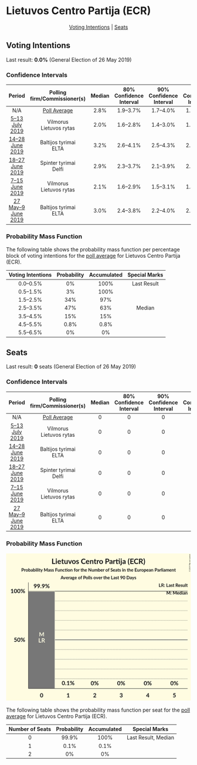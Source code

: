 # Lietuvos Centro Partija (ECR)

<p align="center"><a href="#voting-intentions">Voting Intentions</a> | <a href="#seats">Seats</a></p>

## Voting Intentions

Last result: **0.0%** (General Election of 26 May 2019)

### Confidence Intervals

| Period     | Polling firm/Commissioner(s) | Median | 80% Confidence Interval | 90% Confidence Interval | 95% Confidence Interval | 99% Confidence Interval |
|:----------:|:----------------:|:-----------:|:-----------------------:|:-----------------------:|:-----------------------:|:-----------------------:|
| N/A | [Poll Average](average.html) | 2.8% | 1.9–3.7% | 1.7–4.0% | 1.5–4.2% | 1.3–4.7% |
| [5–13 July 2019](2019-07-13-Vilmorus.html) | Vilmorus <br> Lietuvos rytas | 2.0% | 1.6–2.8% | 1.4–3.0% | 1.3–3.1% | 1.1–3.5% |
| [14–28 June 2019](2019-06-28-Baltijostyrimai.html) | Baltijos tyrimai <br> ELTA | 3.2% | 2.6–4.1% | 2.5–4.3% | 2.3–4.5% | 2.0–4.9% |
| [18–27 June 2019](2019-06-27-Spintertyrimai.html) | Spinter tyrimai <br> Delfi | 2.9% | 2.3–3.7% | 2.1–3.9% | 2.0–4.1% | 1.8–4.5% |
| [7–15 June 2019](2019-06-15-Vilmorus.html) | Vilmorus <br> Lietuvos rytas | 2.1% | 1.6–2.9% | 1.5–3.1% | 1.4–3.3% | 1.2–3.6% |
| [27 May–9 June 2019](2019-06-09-Baltijostyrimai.html) | Baltijos tyrimai <br> ELTA | 3.0% | 2.4–3.8% | 2.2–4.0% | 2.1–4.2% | 1.8–4.6% |

### Probability Mass Function

The following table shows the probability mass function per percentage block of voting intentions for the [poll average](average.html) for Lietuvos Centro Partija (ECR).

| Voting Intentions | Probability | Accumulated | Special Marks |
|:-----------------:|:-----------:|:-----------:|:-------------:|
| 0.0–0.5% | 0% | 100% | Last Result |
| 0.5–1.5% | 3% | 100% |  |
| 1.5–2.5% | 34% | 97% |  |
| 2.5–3.5% | 47% | 63% | Median |
| 3.5–4.5% | 15% | 15% |  |
| 4.5–5.5% | 0.8% | 0.8% |  |
| 5.5–6.5% | 0% | 0% |  |


## Seats

Last result: **0** seats (General Election of 26 May 2019)

### Confidence Intervals

| Period     | Polling firm/Commissioner(s) | Median | 80% Confidence Interval | 90% Confidence Interval | 95% Confidence Interval | 99% Confidence Interval |
|:----------:|:----------------:|:------:|:-----------------------:|:-----------------------:|:-----------------------:|:-----------------------:|
| N/A | [Poll Average](average.html) | 0 | 0 | 0 | 0 | 0 |
| [5–13 July 2019](2019-07-13-Vilmorus.html) | Vilmorus <br> Lietuvos rytas | 0 | 0 | 0 | 0 | 0 |
| [14–28 June 2019](2019-06-28-Baltijostyrimai.html) | Baltijos tyrimai <br> ELTA | 0 | 0 | 0 | 0 | 0 |
| [18–27 June 2019](2019-06-27-Spintertyrimai.html) | Spinter tyrimai <br> Delfi | 0 | 0 | 0 | 0 | 0 |
| [7–15 June 2019](2019-06-15-Vilmorus.html) | Vilmorus <br> Lietuvos rytas | 0 | 0 | 0 | 0 | 0 |
| [27 May–9 June 2019](2019-06-09-Baltijostyrimai.html) | Baltijos tyrimai <br> ELTA | 0 | 0 | 0 | 0 | 0 |

### Probability Mass Function

![Graph with seats probability mass function not yet produced](average-seats-pmf-lietuvoscentropartijaecr.png "Seats Probability Mass Function")

The following table shows the probability mass function per seat for the [poll average](average.html) for Lietuvos Centro Partija (ECR).

| Number of Seats | Probability | Accumulated | Special Marks |
|:---------------:|:-----------:|:-----------:|:-------------:|
| 0 | 99.9% | 100% | Last Result, Median |
| 1 | 0.1% | 0.1% |  |
| 2 | 0% | 0% |  |


